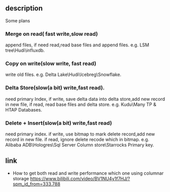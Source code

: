 ## description

Some plans

### Merge on read( fast write,slow read)

append files, if need read,read base files and append files. e.g. LSM tree\Hudi\influxdb.

### Copy on write(slow write, fast read)

write old files. e.g. Delta Lake\Hudi\Icebreg\Snowflake.

### Delta Store(slow(a bit) write,fast read).

need primary Index, if write, save delta data into delta store,add new record in new file,  if read, read base files and delta store.  e.g. Kudu\Many TP & HTAP Databases.

###  Delete + Insert(slow(a bit) write,fast read)

need primary index. if write, use bitmap to mark delete record,add new record in new file.  if read, ignore delete recode which in bitmap. e.g. Alibaba ADB\Hologres\Sql Server Column store\Starrocks Primary key.

## link

- How to get both read and write performance which one using columnar storage https://www.bilibili.com/video/BV1NU4y1f7HJ/?spm_id_from=333.788
